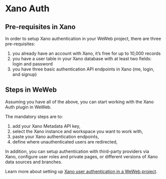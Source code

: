 # Xano Auth

## Pre-requisites in Xano

In order to setup Xano authentication in your WeWeb project, there are three pre-requisites:
1. you already have an account with Xano, it’s free for up to 10,000 records
2. you have a user table in your Xano database with at least two fields: login and password
3. you have three basic authentication API endpoints in Xano (me, login, and signup)


## Steps in WeWeb

Assuming you have all of the above, you can start working with the Xano Auth plugin in WeWeb. 

The mandatory steps are to:
1. add your Xano Metadata API key,
2. select the Xano instance and workspace you want to work with,
3. paste your Xano authentication endpoints,
4. define where unauthenticated users are redirected, 

In addition, you can setup authentication with third-party providers via Xano, configure user roles and private pages, or different versions of Xano data sources and branches.

Learn more about setting up [Xano user authentication in a WeWeb project](https://docs.weweb.io/plugins/auth-systems/xano-auth.html).

